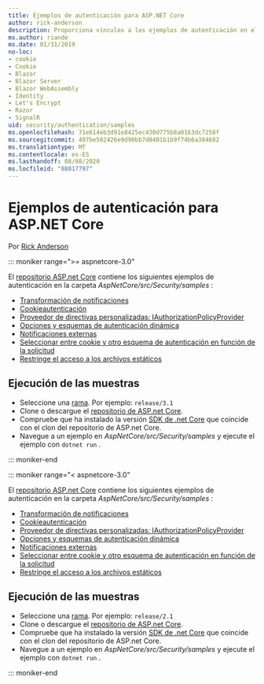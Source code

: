 ```yaml
---
title: Ejemplos de autenticación para ASP.NET Core
author: rick-anderson
description: Proporciona vínculos a los ejemplos de autenticación en el repositorio de ASP.NET Core.
ms.author: riande
ms.date: 01/31/2019
no-loc:
- cookie
- Cookie
- Blazor
- Blazor Server
- Blazor WebAssembly
- Identity
- Let's Encrypt
- Razor
- SignalR
uid: security/authentication/samples
ms.openlocfilehash: 71e614eb3d91e8425ec430d775b8a0163dc7258f
ms.sourcegitcommit: 497be502426e9d90bb7d0401b1b9f74b6a384682
ms.translationtype: MT
ms.contentlocale: es-ES
ms.lasthandoff: 08/08/2020
ms.locfileid: "88017797"
---
```

# <a name="authentication-samples-for-aspnet-core"></a>Ejemplos de autenticación para ASP.NET Core

Por [Rick Anderson](https://twitter.com/RickAndMSFT)

::: moniker range=">= aspnetcore-3.0"

El [repositorio ASP.net Core](https://github.com/dotnet/AspNetCore) contiene los siguientes ejemplos de autenticación en la carpeta *AspNetCore/src/Security/samples* :

* [Transformación de notificaciones](https://github.com/dotnet/AspNetCore/tree/release/3.1/src/Security/samples/ClaimsTransformation)
* [Cookieautenticación](https://github.com/dotnet/AspNetCore/tree/release/3.1/src/Security/samples/Cookies)
* [Proveedor de directivas personalizadas: IAuthorizationPolicyProvider](https://github.com/dotnet/AspNetCore/tree/release/3.1/src/Security/samples/CustomPolicyProvider)
* [Opciones y esquemas de autenticación dinámica](https://github.com/dotnet/AspNetCore/tree/release/3.1/src/Security/samples/DynamicSchemes)
* [Notificaciones externas](https://github.com/dotnet/AspNetCore/tree/release/3.1/src/Security/samples/Identity.ExternalClaims)
* [Seleccionar entre cookie y otro esquema de autenticación en función de la solicitud](https://github.com/dotnet/AspNetCore/tree/release/3.1/src/Security/samples/PathSchemeSelection)
* [Restringe el acceso a los archivos estáticos](https://github.com/dotnet/AspNetCore/tree/release/3.1/src/Security/samples/StaticFilesAuth)

## <a name="run-the-samples"></a>Ejecución de las muestras

* Seleccione una [rama](https://github.com/dotnet/AspNetCore). Por ejemplo: `release/3.1`
* Clone o descargue el [repositorio de ASP.net Core](https://github.com/dotnet/AspNetCore).
* Compruebe que ha instalado la versión [SDK de .net Core](https://dotnet.microsoft.com/download/dotnet-core) que coincide con el clon del repositorio de ASP.net Core.
* Navegue a un ejemplo en *AspNetCore/src/Security/samples* y ejecute el ejemplo con `dotnet run` .

::: moniker-end

::: moniker range="< aspnetcore-3.0"

El [repositorio ASP.net Core](https://github.com/dotnet/AspNetCore) contiene los siguientes ejemplos de autenticación en la carpeta *AspNetCore/src/Security/samples* :

* [Transformación de notificaciones](https://github.com/dotnet/AspNetCore/tree/release/2.1/src/Security/samples/ClaimsTransformation)
* [Cookieautenticación](https://github.com/dotnet/AspNetCore/tree/release/2.1/src/Security/samples/Cookies)
* [Proveedor de directivas personalizadas: IAuthorizationPolicyProvider](https://github.com/dotnet/AspNetCore/tree/2.1.3/src/Security/samples/CustomPolicyProvider)
* [Opciones y esquemas de autenticación dinámica](https://github.com/dotnet/AspNetCore/tree/release/2.1/src/Security/samples/DynamicSchemes)
* [Notificaciones externas](https://github.com/dotnet/AspNetCore/tree/release/2.1/src/Security/samples/Identity.ExternalClaims)
* [Seleccionar entre cookie y otro esquema de autenticación en función de la solicitud](https://github.com/dotnet/AspNetCore/tree/release/2.1/src/Security/samples/PathSchemeSelection)
* [Restringe el acceso a los archivos estáticos](https://github.com/dotnet/AspNetCore/tree/2.1.3/src/Security/samples/StaticFilesAuth)

## <a name="run-the-samples"></a>Ejecución de las muestras

* Seleccione una [rama](https://github.com/dotnet/AspNetCore). Por ejemplo: `release/2.1`
* Clone o descargue el [repositorio de ASP.net Core](https://github.com/dotnet/AspNetCore).
* Compruebe que ha instalado la versión [SDK de .net Core](https://dotnet.microsoft.com/download/dotnet-core) que coincide con el clon del repositorio de ASP.net Core.
* Navegue a un ejemplo en *AspNetCore/src/Security/samples* y ejecute el ejemplo con `dotnet run` .

::: moniker-end
